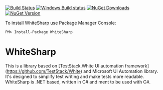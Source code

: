 [![Build Status](https://travis-ci.org/ilya-murzinov/WhiteSharp.svg?branch=master)](https://travis-ci.org/ilya-murzinov/WhiteSharp)
[![Windows Build status](https://ci.appveyor.com/api/projects/status/github/ilya-murzinov/whitesharp?branch=master&svg=true)](https://ci.appveyor.com/project/ilya-murzinov/whitesharp/branch/master)
[![NuGet Downloads](https://img.shields.io/nuget/dt/WhiteSharp.svg)](https://www.nuget.org/packages/WhiteSharp) 
[![NuGet Version](https://img.shields.io/nuget/v/WhiteSharp.svg)](https://www.nuget.org/packages/WhiteSharp)

To install WhiteSharp use Package Manager Console:
```
PM> Install-Package WhiteSharp
```

WhiteSharp
==========

This is a library based on [TestStack.White UI automation framework] (https://github.com/TestStack/White) and Microsoft UI Automation library. It's designed to simplify test writing and make tests more readable. WhiteSharp is .NET based, written in C# and ment to be used with C#.
